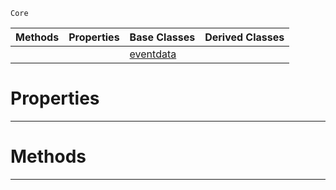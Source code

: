  `Core`

|Methods|Properties|Base Classes|Derived Classes|
|---|---|---|---|
| | |[eventdata](https://github.com/PlasmaEngine/PlasmaDocs/tree/master/docs/C%2B%2B/code_reference/lightning_base_types/eventdata.markdown)| |


 #  Properties


---  
 #  Methods


---  
 

 